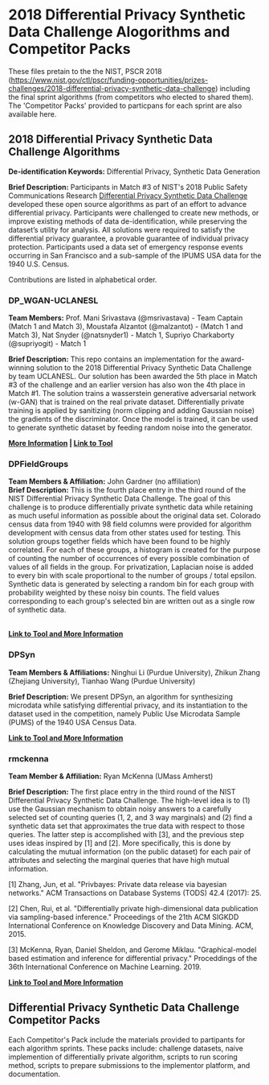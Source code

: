 <h1>2018 Differential Privacy Synthetic Data Challenge Alogorithms and Competitor Packs</h1>

These files pretain to the the NIST, PSCR 2018 (https://www.nist.gov/ctl/pscr/funding-opportunities/prizes-challenges/2018-differential-privacy-synthetic-data-challenge) including the final sprint algorithms (from competitors who elected to shared them). The 'Competitor Packs' provided to particpans for each sprint are also available here. 

<h2>2018 Differential Privacy Synthetic Data Challenge Algorithms</h2>

<strong>De-identification Keywords:</strong> Differential Privacy, Synthetic Data Generation

<strong>Brief Description:</strong> Participants in Match #3 of NIST's 2018 Public Safety Communications Research [Differential Privacy Synthetic Data Challenge](https://www.nist.gov/ctl/pscr/funding-opportunities/prizes-challenges/2018-differential-privacy-synthetic-data-challenge) developed these open source algorithms as part of an effort to advance differential privacy. Participants were challenged to create new methods, or improve existing methods of data de-identification, while preserving the dataset’s utility for analysis. All solutions were required to satisfy the differential privacy guarantee, a provable guarantee of individual privacy protection. Participants used a data set of emergency response events occurring in San Francisco and a sub-sample of the IPUMS USA data for the 1940 U.S. Census.

Contributions are listed in alphabetical order.

<h3>DP_WGAN-UCLANESL</h3>
<strong>Team Members:</strong> Prof. Mani Srivastava (@msrivastava) - Team Captain (Match 1 and Match 3), Moustafa Alzantot (@malzantot) - (Match 1 and Match 3), Nat Snyder (@natsnyder1) - Match 1, Supriyo Charkaborty (@supriyogit) - Match 1

<strong>Brief Description:</strong> This repo contains an implementation for the award-winning solution to the 2018 Differential Privacy Synthetic Data Challenge by team UCLANESL. Our solution has been awarded the 5th place in Match #3 of the challenge and an earlier version has also won the 4th place in Match #1. The solution trains a wasserstein generative adversarial network (w-GAN) that is trained on the real private dataset. Differentially private training is applied by sanitizing (norm clipping and adding Gaussian noise) the gradients of the discriminator. Once the model is trained, it can be used to generate synthetic dataset by feeding random noise into the generator.

**[More Information](https://github.com/usnistgov/PrivacyEngCollabSpace/tree/master/tools/de-identification/Differential-Privacy-Synthetic-Data-Challenge-Algorithms/DP_WGAN-UCLANESL) | [Link to Tool](https://github.com/nesl/nist_differential_privacy_synthetic_data_challenge)**

<h3>DPFieldGroups</strong></h3>
<strong>Team Members & Affiliation:</strong> John Gardner (no affiliation)</br>
<strong>Brief Description:</strong> This is the fourth place entry in the third round of the NIST Differential Privacy Synthetic Data Challenge. The goal of this challenge is to produce differentially private synthetic data while retaining as much useful information as possible about the original data set. Colorado census data from 1940 with 98 field columns were provided for algorithm development with census data from other states used for testing. This solution groups together fields which have been found to be highly correlated. For each of these groups, a histogram is created for the purpose of counting the number of occurrences of every possible combination of values of all fields in the group. For privatization, Laplacian noise is added to every bin with scale proportional to the number of groups / total epsilon. Synthetic data is generated by selecting a random bin for each group with probability weighted by these noisy bin counts. The field values corresponding to each group's selected bin are written out as a single row of synthetic data.


<br>**[Link to Tool and More Information](https://github.com/usnistgov/PrivacyEngCollabSpace/tree/master/tools/de-identification/Differential-Privacy-Synthetic-Data-Challenge-Algorithms/DPFieldGroups)**

<h3>DPSyn</h3>
<strong>Team Members & Affiliations:</strong> Ninghui Li (Purdue University), Zhikun Zhang (Zhejiang University), Tianhao Wang (Purdue University)

<strong>Brief Description:</strong> We present DPSyn, an algorithm for synthesizing microdata while satisfying differential privacy, and its instantiation to the dataset used in the competition, namely Public Use Microdata Sample (PUMS) of the 1940 USA Census Data.

**[Link to Tool and More Information](https://github.com/usnistgov/PrivacyEngCollabSpace/tree/master/tools/de-identification/Differential-Privacy-Synthetic-Data-Challenge-Algorithms/DPSyn)**

<h3>rmckenna</h3>
<strong>Team Member & Affiliation:</strong> Ryan McKenna (UMass Amherst)

<strong>Brief Description:</strong> The first place entry in the third round of the NIST Differential Privacy Synthetic Data Challenge.
The high-level idea is to (1) use the Gaussian mechanism to obtain noisy answers to a carefully selected set of counting queries (1, 2, and 3 way marginals) and (2) find a synthetic data set that approximates the true data with respect to those queries. The latter step is accomplished with [3], and the previous step uses ideas inspired by [1] and [2]. More specifically, this is done by calculating the mutual information (on the public dataset) for each pair of attributes and selecting the marginal queries that have high mutual information.

[1] Zhang, Jun, et al. "Privbayes: Private data release via bayesian networks." ACM Transactions on Database Systems (TODS) 42.4 (2017): 25.


[2] Chen, Rui, et al. "Differentially private high-dimensional data publication via sampling-based inference." Proceedings of the 21th ACM SIGKDD International Conference on Knowledge Discovery and Data Mining. ACM, 2015.


[3] McKenna, Ryan, Daniel Sheldon, and Gerome Miklau. "Graphical-model based estimation and inference for differential privacy." Proceddings of the 36th International Conference on Machine Learning. 2019.

**[Link to Tool and More Information](https://github.com/usnistgov/PrivacyEngCollabSpace/tree/master/tools/de-identification/Differential-Privacy-Synthetic-Data-Challenge-Algorithms/rmckenna)**

<h2>Differential Privacy Synthetic Data Challenge Competitor Packs</h2>

Each Competitor's Pack include the materials provided to partipants for each algorithm sprints. These packs include: challenge datasets, naive implemention of differentially private algorithm, scripts to run scoring method, scripts to prepare submissions to the implementor platform, and documentation.  

